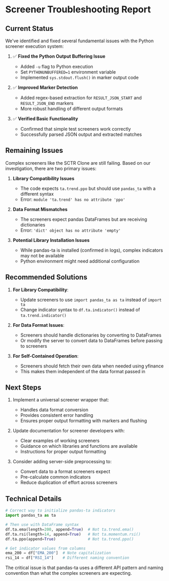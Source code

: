 # Screener Troubleshooting Report

## Current Status

We've identified and fixed several fundamental issues with the Python screener execution system:

1. ✅ **Fixed the Python Output Buffering Issue**
   - Added `-u` flag to Python execution
   - Set `PYTHONUNBUFFERED=1` environment variable
   - Implemented `sys.stdout.flush()` in marker output code

2. ✅ **Improved Marker Detection**
   - Added regex-based extraction for `RESULT_JSON_START` and `RESULT_JSON_END` markers
   - More robust handling of different output formats

3. ✅ **Verified Basic Functionality**
   - Confirmed that simple test screeners work correctly
   - Successfully parsed JSON output and extracted matches

## Remaining Issues

Complex screeners like the SCTR Clone are still failing. Based on our investigation, there are two primary issues:

1. **Library Compatibility Issues**
   - The code expects `ta.trend.ppo` but should use `pandas_ta` with a different syntax
   - Error: `module 'ta.trend' has no attribute 'ppo'`

2. **Data Format Mismatches**
   - The screeners expect pandas DataFrames but are receiving dictionaries
   - Error: `'dict' object has no attribute 'empty'`

3. **Potential Library Installation Issues**
   - While pandas-ta is installed (confirmed in logs), complex indicators may not be available
   - Python environment might need additional configuration

## Recommended Solutions

1. **For Library Compatibility**:
   - Update screeners to use `import pandas_ta as ta` instead of `import ta`
   - Change indicator syntax to `df.ta.indicator()` instead of `ta.trend.indicator()`

2. **For Data Format Issues**:
   - Screeners should handle dictionaries by converting to DataFrames
   - Or modify the server to convert data to DataFrames before passing to screeners

3. **For Self-Contained Operation**:
   - Screeners should fetch their own data when needed using yfinance
   - This makes them independent of the data format passed in

## Next Steps

1. Implement a universal screener wrapper that:
   - Handles data format conversion
   - Provides consistent error handling
   - Ensures proper output formatting with markers and flushing

2. Update documentation for screener developers with:
   - Clear examples of working screeners
   - Guidance on which libraries and functions are available
   - Instructions for proper output formatting

3. Consider adding server-side preprocessing to:
   - Convert data to a format screeners expect
   - Pre-calculate common indicators
   - Reduce duplication of effort across screeners

## Technical Details

```python
# Correct way to initialize pandas-ta indicators
import pandas_ta as ta

# Then use with DataFrame syntax
df.ta.ema(length=200, append=True)  # Not ta.trend.ema()
df.ta.rsi(length=14, append=True)   # Not ta.momentum.rsi()
df.ta.ppo(append=True)              # Not ta.trend.ppo()

# Get indicator values from columns
ema_200 = df["EMA_200"]  # Note capitalization
rsi_14 = df["RSI_14"]    # Different naming convention
```

The critical issue is that pandas-ta uses a different API pattern and naming convention than what the complex screeners are expecting.